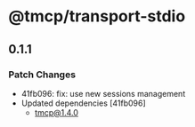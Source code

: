 # @tmcp/transport-stdio

## 0.1.1

### Patch Changes

- 41fb096: fix: use new sessions management
- Updated dependencies [41fb096]
    - tmcp@1.4.0
